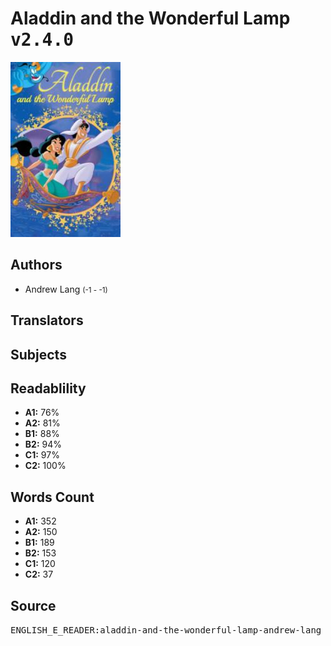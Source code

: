 # Aladdin and the Wonderful Lamp <kbd>v2.4.0</kbd>

![](./cover.medium.jpg "")

## Authors


 - Andrew Lang <small>(-1 - -1)</small>

## Translators



## Subjects



## Readablility


 - **A1:** 76%
 - **A2:** 81%
 - **B1:** 88%
 - **B2:** 94%
 - **C1:** 97%
 - **C2:** 100%

## Words Count


 - **A1:** 352
 - **A2:** 150
 - **B1:** 189
 - **B2:** 153
 - **C1:** 120
 - **C2:** 37

## Source


<kbd>ENGLISH_E_READER:aladdin-and-the-wonderful-lamp-andrew-lang</kbd>
